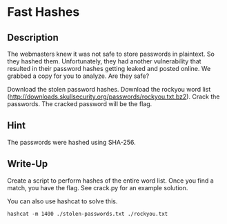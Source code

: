 # Fast Hashes

## Description

The webmasters knew it was not safe to store passwords in plaintext. So they hashed them. 
Unfortunately, they had another vulnerability that resulted in their password hashes getting leaked and posted online. 
We grabbed a copy for you to analyze. Are they safe?

Download the stolen password hashes. Download the rockyou word list (http://downloads.skullsecurity.org/passwords/rockyou.txt.bz2). Crack the passwords. The cracked password will be the flag.

## Hint

The passwords were hashed using SHA-256.

## Write-Up

Create a script to perform hashes of the entire word list. Once you find a match, you have the flag. See crack.py for an example solution.

You can also use hashcat to solve this.

    hashcat -m 1400 ./stolen-passwords.txt ./rockyou.txt